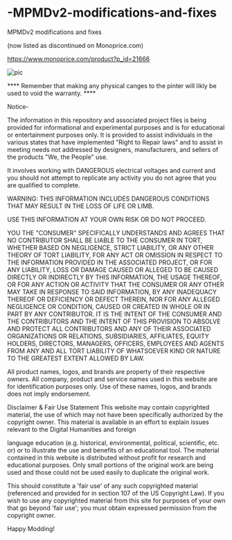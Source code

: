 # -MPMDv2-modifications-and-fixes
 MPMDv2 modifications and fixes


(now listed as discontinued on Monoprice.com)

https://www.monoprice.com/product?p_id=21666

![pic](https://images.monoprice.com/productlargeimages/216661.jpg)

**** Remember that making any physical canges to the pinter will likly be used to void the warranty. ****

Notice-


The information in this repository and associated project files is being provided for informational and experimental purposes and is for educational or entertainment purposes only. It is provided to assist individuals in the various states that have implemented "Right to Repair laws" and to assist in meeting needs not addressed by designers, manufacturers, and sellers of the products "We, the People" use.

It involves working with DANGEROUS electrical voltages and current and you should not attempt to replicate any activity you do not agree that you are qualified to complete.

WARNING: THIS INFORMATION INCLUDES DANGEROUS CONDITIONS THAT MAY RESULT IN THE LOSS OF LIFE OR LIMB.

USE THIS INFORMATION AT YOUR OWN RISK OR DO NOT PROCEED.

YOU THE "CONSUMER" SPECIFICALLY UNDERSTANDS AND AGREES THAT NO CONTRIBUTOR SHALL BE LIABLE TO THE CONSUMER IN TORT, WHETHER BASED ON NEGLIGENCE, STRICT LIABILITY, OR ANY OTHER THEORY OF TORT LIABILITY, FOR ANY ACT OR OMISSION IN RESPECT TO THE INFORMATION PROVIDED IN THE ASSOCIATED PROJECT, OR FOR ANY LIABILITY, LOSS OR DAMAGE CAUSED OR ALLEGED TO BE CAUSED DIRECTLY OR INDIRECTLY BY THIS INFORMATION, THE USAGE THEREOF, OR FOR ANY ACTION OR ACTIVITY THAT THE CONSUMER OR ANY OTHER MAY TAKE IN RESPONSE TO SAID INFORMATION, BY ANY INADEQUACY THEREOF OR DEFICIENCY OR DEFECT THEREIN, NOR FOR ANY ALLEGED NEGLIGENCE OR CONDITION, CAUSED OR CREATED IN WHOLE OR IN PART BY ANY CONTRIBUTOR. IT IS THE INTENT OF THE CONSUMER AND THE CONTRIBUTORS AND THE INTENT OF THIS PROVISION TO ABSOLVE AND PROTECT ALL CONTRIBUTORS AND ANY OF THEIR ASSOCIATED ORGANIZATIONS OR RELATIONS, SUBSIDIARIES, AFFILIATES, EQUITY HOLDERS, DIRECTORS, MANAGERS, OFFICERS, EMPLOYEES AND AGENTS FROM ANY AND ALL TORT LIABILITY OF WHATSOEVER KIND OR NATURE TO THE GREATEST EXTENT ALLOWED BY LAW.

All product names, logos, and brands are property of their respective owners. All company, product and service names used in this website are for identification purposes only. Use of these names, logos, and brands does not imply endorsement.

Disclaimer & Fair Use Statement
This website may contain copyrighted material, the use of which may not have
been specifically authorized by the copyright owner. This material is available
in an effort to explain issues relevant to the Digital Humanities and foreign

language education (e.g. historical, environmental, political, scientific, etc. or)
or to illustrate the use and benefits of an educational tool. The material
contained in this website is distributed without profit for research and
educational purposes. Only small portions of the original work are being used
and those could not be used easily to duplicate the original work.

This should constitute a 'fair use' of any such copyrighted material (referenced
and provided for in section 107 of the US Copyright Law).
If you wish to use any copyrighted material from this site for purposes of your
own that go beyond 'fair use'; you must obtain expressed permission from the
copyright owner.



Happy Modding!
